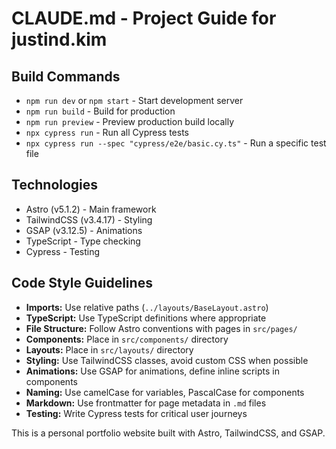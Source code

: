 # CLAUDE.md - Project Guide for justind.kim

## Build Commands
- `npm run dev` or `npm start` - Start development server
- `npm run build` - Build for production
- `npm run preview` - Preview production build locally
- `npx cypress run` - Run all Cypress tests
- `npx cypress run --spec "cypress/e2e/basic.cy.ts"` - Run a specific test file

## Technologies
- Astro (v5.1.2) - Main framework
- TailwindCSS (v3.4.17) - Styling
- GSAP (v3.12.5) - Animations
- TypeScript - Type checking
- Cypress - Testing

## Code Style Guidelines
- **Imports:** Use relative paths (`../layouts/BaseLayout.astro`)
- **TypeScript:** Use TypeScript definitions where appropriate
- **File Structure:** Follow Astro conventions with pages in `src/pages/`
- **Components:** Place in `src/components/` directory
- **Layouts:** Place in `src/layouts/` directory
- **Styling:** Use TailwindCSS classes, avoid custom CSS when possible
- **Animations:** Use GSAP for animations, define inline scripts in components
- **Naming:** Use camelCase for variables, PascalCase for components
- **Markdown:** Use frontmatter for page metadata in `.md` files
- **Testing:** Write Cypress tests for critical user journeys

This is a personal portfolio website built with Astro, TailwindCSS, and GSAP.